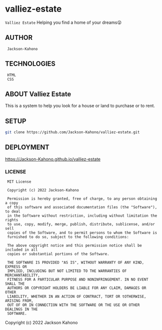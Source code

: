# valliez-estate
`Valliez Estate` Helping you find a home of your dreams😜

## AUTHOR
     
     Jackson-Kahono

## TECHNOLOGIES
     HTML
     CSS

## ABOUT Valliez Estate

This is a system to help you look for a house or land to purchase or to rent.

## SETUP
```bash
git clone https://github.com/Jackson-Kahono/valliez-estate.git
```

## DEPLOYMENT

https://Jackson-Kahono.github.io/valliez-estate


### LICENSE
     MIT License

     Copyright (c) 2022 Jackson-Kahono

     Permission is hereby granted, free of charge, to any person obtaining a copy
     of this software and associated documentation files (the "Software"), to deal
     in the Software without restriction, including without limitation the rights
     to use, copy, modify, merge, publish, distribute, sublicense, and/or sell
     copies of the Software, and to permit persons to whom the Software is
     furnished to do so, subject to the following conditions:

     The above copyright notice and this permission notice shall be included in all
     copies or substantial portions of the Software.

     THE SOFTWARE IS PROVIDED "AS IS", WITHOUT WARRANTY OF ANY KIND, EXPRESS OR
     IMPLIED, INCLUDING BUT NOT LIMITED TO THE WARRANTIES OF MERCHANTABILITY,
     FITNESS FOR A PARTICULAR PURPOSE AND NONINFRINGEMENT. IN NO EVENT SHALL THE
     AUTHORS OR COPYRIGHT HOLDERS BE LIABLE FOR ANY CLAIM, DAMAGES OR OTHER
     LIABILITY, WHETHER IN AN ACTION OF CONTRACT, TORT OR tOTHERWISE, ARISING FROM,
     OUT OF OR IN CONNECTION WITH THE SOFTWARE OR THE USE OR OTHER DEALINGS IN THE
     SOFTWARE.

Copyright (c) 2022 Jackson Kahono


